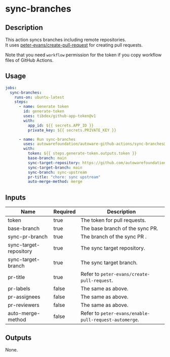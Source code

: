 # sync-branches

## Description

This action syncs branches including remote repositories.  
It uses [peter-evans/create-pull-request](https://github.com/peter-evans/create-pull-request/) for creating pull requests.

Note that you need `workflow` permission for the token if you copy workflow files of GitHub Actions.

## Usage

```yaml
jobs:
  sync-branches:
    runs-on: ubuntu-latest
    steps:
      - name: Generate token
        id: generate-token
        uses: tibdex/github-app-token@v1
        with:
          app_id: ${{ secrets.APP_ID }}
          private_key: ${{ secrets.PRIVATE_KEY }}

      - name: Run sync-branches
        uses: autowarefoundation/autoware-github-actions/sync-branches@v1
        with:
          token: ${{ steps.generate-token.outputs.token }}
          base-branch: main
          sync-target-repository: https://github.com/autowarefoundation/autoware.git
          sync-target-branch: main
          sync-branch: sync-upstream
          pr-title: "chore: sync upstream"
          auto-merge-method: merge
```

## Inputs

| Name                   | Required | Description                                           |
| ---------------------- | -------- | ----------------------------------------------------- |
| token                  | true     | The token for pull requests.                          |
| base-branch            | true     | The base branch of the sync PR.                       |
| sync-pr-branch         | true     | The branch of the sync PR .                           |
| sync-target-repository | true     | The sync target repository.                           |
| sync-target-branch     | true     | The sync target branch.                               |
| pr-title               | true     | Refer to `peter-evans/create-pull-request`.           |
| pr-labels              | false    | The same as above.                                    |
| pr-assignees           | false    | The same as above.                                    |
| pr-reviewers           | false    | The same as above.                                    |
| auto-merge-method      | false    | Refer to `peter-evans/enable-pull-request-automerge`. |

## Outputs

None.
